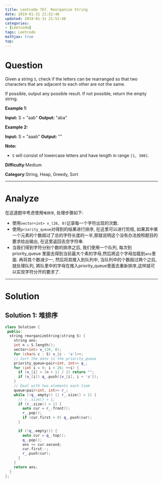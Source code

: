 ```yaml
---
title: Leetcode 767. Reorganize String
date: 2019-01-31 21:52:48
updated: 2019-01-31 21:52:48
categories: 
- [Leetcode]
tags: Leetcode
mathjax: true
top:
---
```


# Question

Given a string  `S`, check if the letters can be rearranged so that two characters that are adjacent to each other are not the same.

If possible, output any possible result. If not possible, return the empty string.

**Example 1:**

**Input:** S = "aab"
**Output:** "aba"

**Example 2:**

**Input:** S = "aaab"
**Output:** ""

**Note:**

- `S`  will consist of lowercase letters and have length in range  `[1, 500]`.

**Difficulty**:Medium

**Category**:String, Heap, Greedy, Sort

<!-- more -->

------------

# Analyze

在这道题中考虑使用`堆排序`, 处理步骤如下:

* 使用`vector<int> v_(26, 0)`记录每一个字符出现的次数.
* 使用`priority_queue`对得到的结果进行排序, 在这里可以进行剪枝, 如果其中某一个元素的个数超过了总的字符长度的一半,那就说明这个没有办法按照题目的要求给出输出, 在这里返回去空字符串.
* 当我们得到字符分别个数的排序之后, 我们使用一个队列, 每次到priority_queue 里面去得到当前最大个素的字母,然后將这个字母加载到`ans`里面. 再将其个数减少一, 然后将其推入到队列中, 当队列中的个数超过两个之后, 就处理队列, 將队里中的字母在推入priority_queue里面去重新排序,这样就可以实现字符分开的要求了.

<!-- TODO:相信自己的设计思路, 去实现代码就好了. -->

------------

# Solution

## Solution 1: 堆排序

```cpp
class Solution {
 public:
  string reorganizeString(string S) {
    string ans;
    int n = S.length();
    vector<int> v_(26, 0);
    for (char& c : S) v_[c - 'a']++;
    // Sort the date in the priority_queue
    priority_queue<pair<int, int>> q_;
    for (int i = 0; i < 26; ++i) {
      if (v_[i] > (n + 1) / 2) return "";
      if (v_[i]) q_.push({v_[i], i + 'a'});
    }
    // Deal with two elements each tiem
    queue<pair<int, int>> r_;
    while (!q_.empty() || r_.size() > 1) {
      // r_.size() > 1;
      if (r_.size() > 1) {
        auto cur = r_.front();
        r_.pop();
        if (cur.first > 0) q_.push(cur);
      }

      if (!q_.empty()) {
        auto cur = q_.top();
        q_.pop();
        ans += cur.second;
        cur.first--;
        r_.push(cur);
      }
    }
    return ans;
  }
};
```